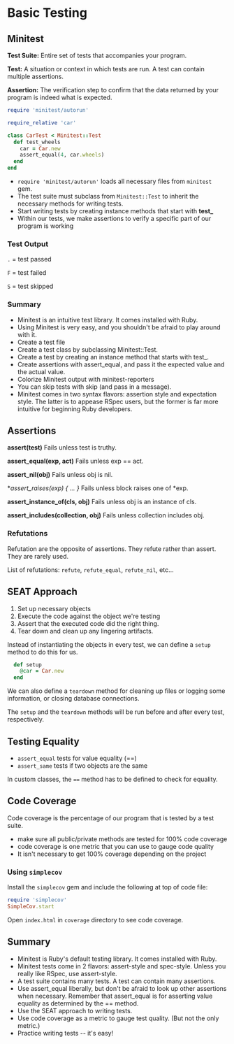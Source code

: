 # Basic Testing

## Minitest

**Test Suite:** Entire set of tests that accompanies your program.

**Test:** A situation or context in which tests are run. A test can contain multiple assertions.

**Assertion:** The verification step to confirm that the data returned by your program is indeed what is expected.

```ruby
require 'minitest/autorun'

require_relative 'car'

class CarTest < Minitest::Test
  def test_wheels
    car = Car.new
    assert_equal(4, car.wheels)
  end
end
```

- `require 'minitest/autorun'` loads all necessary files from `minitest` gem.
- The test suite must subclass from `Minitest::Test` to inherit the necessary methods for writing tests.
- Start writing tests by creating instance methods that start with **test_**
- Within our tests, we make assertions to verify a specific part of our program is working

### Test Output

`.` = test passed

`F` = test failed

`S` = test skipped

### Summary

- Minitest is an intuitive test library. It comes installed with Ruby.
- Using Minitest is very easy, and you shouldn't be afraid to play around with it.
- Create a test file
- Create a test class by subclassing Minitest::Test.
- Create a test by creating an instance method that starts with test_.
- Create assertions with assert_equal, and pass it the expected value and the actual value.
- Colorize Minitest output with minitest-reporters
- You can skip tests with skip (and pass in a message).
- Minitest comes in two syntax flavors: assertion style and expectation style. The latter is to appease RSpec users, but the former is far more intuitive for beginning Ruby developers.

## Assertions

**assert(test)**	                    Fails unless test is truthy.

**assert_equal(exp, act)**	          Fails unless exp == act.

**assert_nil(obj)**	                  Fails unless obj is nil.

**assert_raises(*exp) { ... }**	      Fails unless block raises one of *exp.

**assert_instance_of(cls, obj)**	    Fails unless obj is an instance of cls.

**assert_includes(collection, obj)**	Fails unless collection includes obj.

### Refutations

Refutation are the opposite of assertions. They refute rather than assert. They are rarely used.

List of refutations: `refute`, `refute_equal`, `refute_nil`, etc...

## SEAT Approach

1. Set up necessary objects
2. Execute the code against the object we're testing
3. Assert that the executed code did the right thing.
4. Tear down and clean up any lingering artifacts.

Instead of instantiating the objects in every test, we can define a `setup` method to do this for us.

```ruby
  def setup
    @car = Car.new
  end
```

We can also define a `teardown` method for cleaning up files or logging some information, or closing database connections.

The `setup` and the `teardown` methods will be run before and after every test, respectively.

## Testing Equality

- `assert_equal` tests for value equality (==)
- `assert_same` tests if two objects are the same

In custom classes, the `==` method has to be defined to check for equality.

## Code Coverage

Code coverage is the percentage of our program that is tested by a test suite.

- make sure all public/private methods are tested for 100% code coverage
- code coverage is one metric that you can use to gauge code quality
- It isn't necessary to get 100% coverage depending on the project

### Using `simplecov`

Install the `simplecov` gem and include the following at top of code file:

```ruby
require 'simplecov'
SimpleCov.start
```

Open `index.html` in `coverage` directory to see code coverage.

## Summary

- Minitest is Ruby's default testing library. It comes installed with Ruby.
- Minitest tests come in 2 flavors: assert-style and spec-style. Unless you really like RSpec, use assert-style.
- A test suite contains many tests. A test can contain many assertions.
- Use assert_equal liberally, but don't be afraid to look up other assertions when necessary. Remember that assert_equal is for asserting value equality as determined by the == method.
- Use the SEAT approach to writing tests.
- Use code coverage as a metric to gauge test quality. (But not the only metric.)
- Practice writing tests -- it's easy!